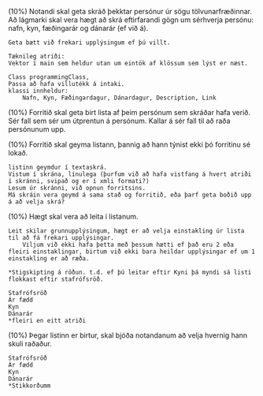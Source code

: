 (10%) Notandi skal geta skráð þekktar persónur úr sögu tölvunarfræðinnar. Að lágmarki skal vera hægt að skrá eftirfarandi gögn um sérhverja persónu: nafn, kyn, fæðingarár og dánarár (ef við á).

	Geta bætt við frekari upplýsingum ef þú villt.
	
	Tæknileg atriði:
	Vektor í main sem heldur utan um eintök af klössum sem lýst er næst.
	
	Class programmingClass, 
	Passa að hafa villutékk á intaki.
	klassi innheldur:
		Nafn, Kyn, Fæðingardagur, Dánardagur, Description, Link
	
(10%) Forritið skal geta birt lista af þeim persónum sem skráðar hafa verið.
	Sér fall sem sér um útprentun á persónum.
	Kallar á sér fall til að raða persónunum upp.


(10%) Forritið skal geyma listann, þannig að hann týnist ekki þó forritinu sé lokað.

	listinn geymdur í textaskrá.
	Vistum í skrána, línulega (þurfum við að hafa vistfang á hvert atriði í skránni, svipað og er í xmli formati?)
	Lesum úr skránni, við opnun forritsins.
	Má skráin vera geymd á sama stað og forritið, eða þarf geta boðið upp á að velja skrá?

(10%) Hægt skal vera að leita í listanum.

	Leit skilar grunnupplýsingum, hægt er að velja einstakling úr lista til að fá frekari upplýsingar.
		Viljum við ekki hafa þetta með þessum hætti ef það eru 2 eða fleiri einstaklingar, birtum við ekki bara heildar upplýsingar ef um 1 einstakling er að ræða.
	
	*Stigskipting á röðun. t.d. ef þú leitar eftir Kyni þá myndi sá listi flokkast eftir stafrófsröð.

	Stafrófsröð
	Ár fædd
	Kyn
	Dánarár
	*fleiri en eitt atriði


(10%) Þegar listinn er birtur, skal bjóða notandanum að velja hvernig hann skuli raðaður.

	Stafrófsröð
	Ár fædd
	Kyn
	Dánarár
	*Stikkorðumm
